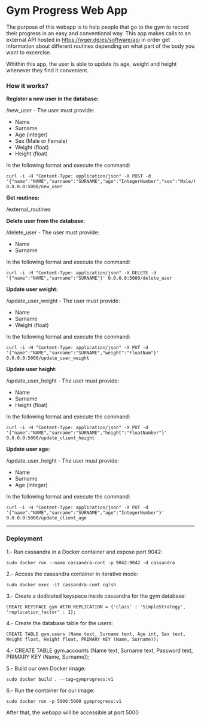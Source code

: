 # Gym Progress Web App

The purpose of this webapp is to help people that go to the gym to record their progress in an easy and conventional way. This app makes calls to an external API hosted in https://wger.de/es/software/api in order get information about different routines depending on what part of the body you want to excercise.

Whithin this app, the user is able to update its age, weight and height whenever they find it convenient.


### How it works?

<b>Register a new user in the database:</b>

/new_user - 
 The user must provide:
 * Name
 * Surname
 * Age (integer)
 * Sex (Male or Female)
 * Weight (float)
 * Height (float)

In the following format and execute the command:

```
curl -i -H "Content-Type: application/json" -X POST -d '{"name":"NAME","surname":"SURNAME","age":"IntegerNumber","sex":"Male/Female","weight":"FloatNumber","height":"FloatNumber"}' 0.0.0.0:5000/new_user
```

<b>Get routines:</b>

/external_routines

<b>Delete user from the database:</b>

/delete_user - 
 The user must provide:
 * Name
 * Surname

In the following format and execute the command:

```
curl -i -H "Content-Type: application/json" -X DELETE -d '{"name":"NAME","surname":"SURNAME"}' 0.0.0.0:5000/delete_user
```

<b>Update user weight:</b>

/update_user_weight - 
 The user must provide:
 * Name
 * Surname
 * Weight (float)

In the following format and execute the command:

```
curl -i -H "Content-Type: application/json" -X PUT -d '{"name":"NAME","surname":"SURNAME","weight":"FloatNum"}' 0.0.0.0:5000/update_user_weight
```

<b>Update user height:</b>

/update_user_height - 
 The user must provide:
 * Name
 * Surname
 * Height (float)

In the following format and execute the command:

```
curl -i -H "Content-Type: application/json" -X PUT -d '{"name":"NAME","surname":"SURNAME","height":"FloatNumber"}' 0.0.0.0:5000/update_client_height
```

<b>Update user age:</b>

/update_user_height - 
 The user must provide:
 * Name
 * Surname
 * Age (integer)

In the following format and execute the command:

```
curl -i -H "Content-Type: application/json" -X PUT -d '{"name":"NAME","surname":"SURNAME","age":"IntegerNumber"}' 0.0.0.0:5000/update_client_age
```
- - - -

### Deployment
1.- Run cassandra in a Docker container and expose port 9042:
```
sudo docker run --name cassandra-cont -p 9042:9042 -d cassandra
```

2.- Access the cassandra container in iterative mode:
```
sudo docker exec -it cassandra-cont cqlsh
```

3.- Create a dedicated keyspace inside cassandra for the gym database:

```
CREATE KEYSPACE gym WITH REPLICATION = {'class' : 'SimpleStrategy', 'replication_factor' : 1};
```

4.- Create the database table for the users:
```
CREATE TABLE gym.users (Name text, Surname text, Age int, Sex text, Weight float, Height float, PRIMARY KEY (Name, Surname));
```
4.- 
CREATE TABLE gym.accounts (Name text, Surname text, Password text, PRIMARY KEY (Name, Surname));

5.- Build our own Docker image:
```
sudo docker build . --tag=gymprogress:v1
```

6.- Run the container for our image:
```
sudo docker run -p 5000:5000 gymprogress:v1
```

After that, the webapp will be accessible at port 5000